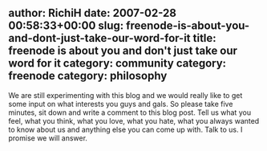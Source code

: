 author: RichiH
date: 2007-02-28 00:58:33+00:00
slug: freenode-is-about-you-and-dont-just-take-our-word-for-it
title: freenode is about you and don't just take our word for it
category: community
category: freenode
category: philosophy
---
We are still experimenting with this blog and we would really like to get some input on what interests you guys and gals. So please take five minutes, sit down and write a comment to this blog post. Tell us what you feel, what you think, what you love, what you hate, what you always wanted to know about us and anything else you can come up with. Talk to us. I promise we will answer.
